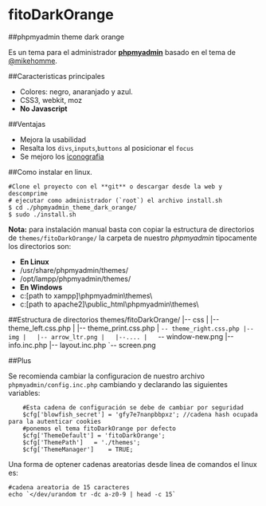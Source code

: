 fitoDarkOrange
==========================================================================================

##phpmyadmin theme dark orange


Es un tema para el administrador [**phpmyadmin**](http://www.phpmyadmin.net/home_page/themes.php) basado en el tema de [@mikehomme](https://twitter.com/mikehomme).

##Caracteristicas principales

 - Colores: negro, anaranjado y azul.
 - CSS3, webkit, moz
 - **No Javascript**
 
##Ventajas
 - Mejora la usabilidad
  - Resalta los `divs`,`inputs`,`buttons` al posicionar el `focus` 
 - Se mejoro los [iconografia](http://www.famfamfam.com/lab/icons/silk/)
 
##Como instalar en linux.

	#Clone el proyecto con el **git** o descargar desde la web y descomprime
	# ejecutar como administrador (`root`) el archivo install.sh
	$ cd ./phpmyadmin_theme_dark_orange/
	$ sudo ./install.sh

**Nota:** para instalación manual basta con copiar la estructura de directorios de `themes/fitoDarkOrange/` la carpeta de nuestro _phpmyadmin_ tipocamente los directorios  son:

 - **En Linux**
  - /usr/share/phpmyadmin/themes/
  - /opt/lampp/phpmyadmin/themes/
 - **En Windows**
  - c:\[path to xampp]\phpmyadmin\themes\
  - c:\[path to apache2]\public_html\phpmyadmin\themes\

##Estructura de directorios
	themes/fitoDarkOrange/
						 |-- css
						 |   |-- theme_left.css.php
						 |   |-- theme_print.css.php
						 |   `-- theme_right.css.php
						 |-- img
						 |   |-- arrow_ltr.png
						 |   |--....
						 |   `-- window-new.png
						 |-- info.inc.php
						 |-- layout.inc.php
						 `-- screen.png

##Plus

Se recomienda cambiar la configuracion de nuestro archivo `phpmyadmin/config.inc.php` cambiando y declarando las siguientes variables:

		#Esta cadena de configuración se debe de cambiar por seguridad
		$cfg['blowfish_secret'] = 'gfy7e7nanpbbpxz'; //cadena hash ocupada para la autenticar cookies
		#ponemos el tema fitoDarkOrange por defecto
		$cfg['ThemeDefault'] = 'fitoDarkOrange';
		$cfg['ThemePath']	= './themes';
		$cfg['ThemeManager']	= TRUE;

Una forma de optener cadenas areatorias desde linea de comandos el linux es:

	#cadena areatoria de 15 caracteres
	echo `</dev/urandom tr -dc a-z0-9 | head -c 15`
